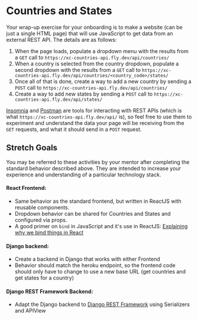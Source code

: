 # Countries and States

Your wrap-up exercise for your onboarding is to make a website (can be just a single HTML page) that will use JavaScript to get data from an external REST API.  The details are as follows:

1. When the page loads, populate a dropdown menu with the results from a `GET` call to `https://xc-countries-api.fly.dev/api/countries/`
2. When a country is selected from the country dropdown, populate a second dropdown with the results from a `GET` call to `https://xc-countries-api.fly.dev/api/countries/<country_code>/states/`
3. Once all of that is done, create a way to add a new country by sending a `POST` call to `https://xc-countries-api.fly.dev/api/countries/`
5. Create a way to add new states by sending a `POST` call to `https://xc-countries-api.fly.dev/api/states/`

[Insomnia](https://insomnia.rest) and [Postman](https://www.postman.com) are tools for interacting with REST APIs (which is what `https://xc-countries-api.fly.dev/api/` is), so feel free to use them to experiment and understand the data your page will be receiving from the `GET` requests, and what it should send in a `POST` request.


## Stretch Goals
You may be referred to these activities by your mentor after completing the standard behavior described above. They are intended to increase your experience and understanding of a particular technology stack.


#### React Frontend:
 - Same behavior as the standard frontend, but written in ReactJS with reusable components. 
 - Dropdown behavior can be shared for Countries and States and configured via props.
 - A good primer on `bind` in JavaScript and it's use in ReactJS: [Explaining why we bind things in React](https://gist.github.com/fongandrew/f28245920a41788e084d77877e65f22f)

#### Django backend:
 - Create a backend in Django that works with either Frontend
 - Behavior should match the heroku endpoint, so the frontend code should only have to change to use a new base URL (get countries and get states for a country)


#### Django REST Framework Backend:
 - Adapt the Django backend to [Django REST Framework](https://www.django-rest-framework.org/) using Serializers and APIView
